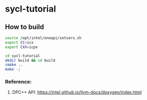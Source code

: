 # sycl-tutorial

## How to build

```bash
source /opt/intel/oneapi/setvars.sh
export CC=icx
export CXX=icpx

cd sycl-tutorial
mkdir build && cd build
cmake ..
make -j
```

### Reference:

1) DPC++ API: https://intel.github.io/llvm-docs/doxygen/index.html
